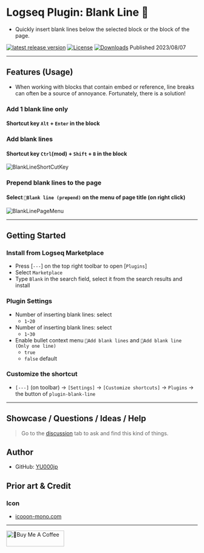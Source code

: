 # Logseq Plugin: Blank Line 🦢

- Quickly insert blank lines below the selected block or the block of the page.

[![latest release version](https://img.shields.io/github/v/release/YU000jp/logseq-plugin-blank-line)](https://github.com/YU000jp/logseq-plugin-blank-line/releases)
[![License](https://img.shields.io/github/license/YU000jp/logseq-plugin-blank-line?color=blue)](https://github.com/YU000jp/logseq-plugin-blank-line/LICENSE)
[![Downloads](https://img.shields.io/github/downloads/YU000jp/logseq-plugin-blank-line/total.svg)](https://github.com/YU000jp/logseq-plugin-blank-line/releases)
 Published 2023/08/07

---

## Features (Usage)

- When working with blocks that contain embed or reference, line breaks can often be a source of annoyance. Fortunately, there is a solution!

### Add 1 blank line only

#### Shortcut key `Alt` + `Enter` in the block

### Add blank lines

#### Shortcut key `Ctrl`(mod) + `Shift` + `B` in the block

![BlankLineShortCutKey](https://github.com/YU000jp/logseq-plugin-blank-line/assets/111847207/e3841dda-f8b1-463a-af3c-81bc54d44982)

### Prepend blank lines to the page

#### Select `🦢Blank line (prepend)` on the menu of page title (on right click)

![BlankLinePageMenu](https://github.com/YU000jp/logseq-plugin-blank-line/assets/111847207/c74c9dac-4e07-45e2-9001-db52b055da21)

---

## Getting Started

### Install from Logseq Marketplace

- Press [`---`] on the top right toolbar to open [`Plugins`]
- Select `Marketplace`
- Type `Blank` in the search field, select it from the search results and install

### Plugin Settings

- Number of inserting blank lines: select
  - `1`-`20`
- Number of inserting blank lines: select
  - `1`-`30`
- Enable bullet context menu `🦢Add blank lines` and `🦢Add blank line (Only one line)`
  - `true`
  - `false` default

### Customize the shortcut

- `[---]` (on toolbar) -> `[Settings]` -> `[Customize shortcuts]` -> `Plugins` -> the button of `plugin-blank-line`

---

## Showcase / Questions / Ideas / Help

> Go to the [discussion](https://github.com/YU000jp/logseq-plugin-blank-line/discussions) tab to ask and find this kind of things.

## Author

- GitHub: [YU000jp](https://github.com/YU000jp)

## Prior art & Credit

### Icon

- [icooon-mono.com](https://icooon-mono.com/14658-%e3%82%b9%e3%83%af%e3%83%b3%e3%83%9c%e3%83%bc%e3%83%88%e3%81%ae%e7%84%a1%e6%96%99%e3%82%a4%e3%83%a9%e3%82%b9%e3%83%883/)

---

<a href="https://www.buymeacoffee.com/yu000japan" target="_blank"><img src="https://cdn.buymeacoffee.com/buttons/v2/default-violet.png" alt="🍌Buy Me A Coffee" style="height: 42px;width: 152px" ></a>
